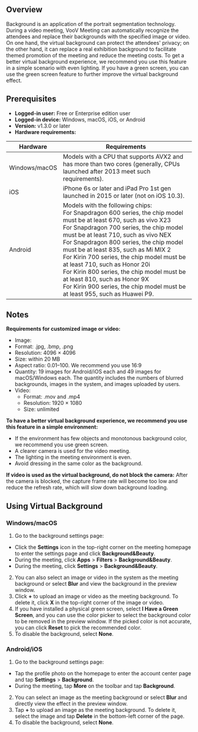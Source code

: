 

## Overview
Background is an application of the portrait segmentation technology. During a video meeting, VooV Meeting can automatically recognize the attendees and replace their backgrounds with the specified image or video. On one hand, the virtual background can protect the attendees' privacy; on the other hand, it can replace a real exhibition background to facilitate themed promotion of the meeting and reduce the meeting costs. To get a better virtual background experience, we recommend you use this feature in a simple scenario with even lighting. If you have a green screen, you can use the green screen feature to further improve the virtual background effect.

## Prerequisites
- **Logged-in user:** Free or Enterprise edition user
- **Logged-in device:** Windows, macOS, iOS, or Android
- **Version:** v1.3.0 or later
- **Hardware requirements:**
<table>
<thead>
<tr>
<th>Hardware</th>
<th>Requirements</th>
</tr>
</thead>
<tbody><tr>
<td>Windows/macOS</td>
<td>Models with a CPU that supports AVX2 and has more than two cores (generally, CPUs launched after 2013 meet such requirements).</td>
</tr>
<tr>
<td>iOS</td>
<td>iPhone 6s or later and iPad Pro 1st gen launched in 2015 or later (not on iOS 10.3).</td>
</tr>
<tr>
<td>Android</td>
<td>Models with the following chips:<br>For Snapdragon 600 series, the chip model must be at least 670, such as vivo X23<br>For Snapdragon 700 series, the chip model must be at least 710, such as vivo NEX<br>For Snapdragon 800 series, the chip model must be at least 835, such as Mi MIX 2<br>For Kirin 700 series, the chip model must be at least 710, such as Honor 20i<br>For Kirin 800 series, the chip model must be at least 810, such as Honor 9X<br>For Kirin 900 series, the chip model must be at least 955, such as Huawei P9.</td>
</tr>
</tbody></table>

## Notes
**Requirements for customized image or video:**
- Image: 
- Format: .jpg, .bmp, .png
- Resolution: 4096 × 4096
- Size: within 20 MB
- Aspect ratio: 0.01–100. We recommend you use 16:9
- Quantity: 19 images for Android/iOS each and 49 images for macOS/Windows each. The quantity includes the numbers of blurred backgrounds, images in the system, and images uploaded by users.
- Video:
	- Format: .mov and .mp4
	- Resolution: 1920 × 1080
	- Size: unlimited

**To have a better virtual background experience, we recommend you use this feature in a simple environment:**
- If the environment has few objects and monotonous background color, we recommend you use green screen.
- A clearer camera is used for the video meeting.
- The lighting in the meeting environment is even.
- Avoid dressing in the same color as the background.

**If video is used as the virtual background, do not block the camera:**
After the camera is blocked, the capture frame rate will become too low and reduce the refresh rate, which will slow down background loading.

## Using Virtual Background
### Windows/macOS
1. Go to the background settings page:
  - Click the **Settings** icon in the top-right corner on the meeting homepage to enter the settings page and click **Background&Beauty**.
  - During the meeting, click **Apps** > **Filters** > **Background&Beauty**.
  - During the meeting, click **Settings** > **Background&Beauty**.
2. You can also select an image or video in the system as the meeting background or select **Blur** and view the background in the preview window.
3. Click **+** to upload an image or video as the meeting background. To delete it, click **X** in the top-right corner of the image or video.
4. If you have installed a physical green screen, select **I Have a Green Screen**, and you can use the color picker to select the background color to be removed in the preview window. If the picked color is not accurate, you can click **Reset** to pick the recommended color.
5. To disable the background, select **None**.

### Android/iOS
1. Go to the background settings page:
 - Tap the profile photo on the homepage to enter the account center page and tap **Settings** > **Background**.
 - During the meeting, tap **More** on the toolbar and tap **Background**.
2. You can select an image as the meeting background or select **Blur** and directly view the effect in the preview window.
3. Tap **+** to upload an image as the meeting background. To delete it, select the image and tap **Delete** in the bottom-left corner of the page.
4. To disable the background, select **None**.
